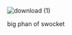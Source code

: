 ![download (1)](https://github.com/user-attachments/assets/6528450f-9bb9-4d54-a7e3-915722ce6305)

big phan of swocket
